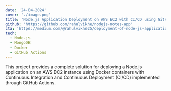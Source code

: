 ```yaml
---
date: '24-04-2024'
cover: './image.png'
title: 'Node.js Application Deployment on AWS EC2 with CI/CD using GitHub Actions and Docker'
github: 'https://github.com/rahulvikhe/nodejs-notes-app'
cta: 'https://medium.com/@rahulvikhe25/deployment-of-node-js-application-on-ec2-with-ci-cd-using-github-actions-and-docker-container-46c3efa2905f'
tech:
  - Node.js
  - MongoDB
  - Docker
  - GitHub Actions
---
```


This project provides a complete solution for deploying a Node.js application on an AWS EC2 instance using Docker containers with Continuous Integration and Continuous Deployment (CI/CD) implemented through GitHub Actions.

